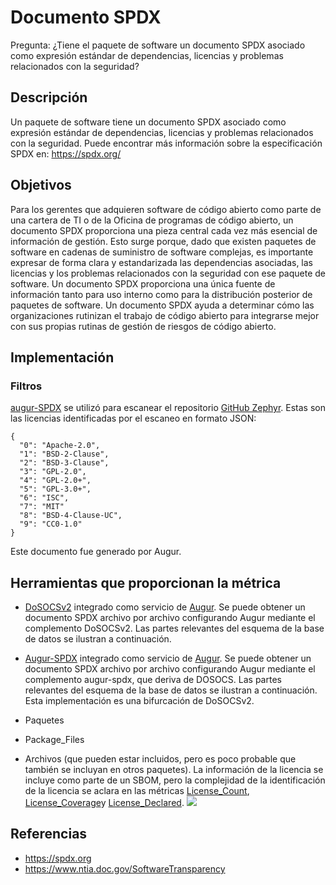 # Documento SPDX

Pregunta: ¿Tiene el paquete de software un documento SPDX asociado como expresión estándar de dependencias, licencias y problemas relacionados con la seguridad?

## Descripción
Un paquete de software tiene un documento SPDX asociado como expresión estándar de dependencias, licencias y problemas relacionados con la seguridad. Puede encontrar más información sobre la especificación SPDX en: https://spdx.org/

## Objetivos
Para los gerentes que adquieren software de código abierto como parte de una cartera de TI o de la Oficina de programas de código abierto, un documento SPDX proporciona una pieza central cada vez más esencial de información de gestión.  Esto surge porque, dado que existen paquetes de software en cadenas de suministro de software complejas, es importante expresar de forma clara y estandarizada las dependencias asociadas, las licencias y los problemas relacionados con la seguridad con ese paquete de software. Un documento SPDX proporciona una única fuente de información tanto para uso interno como para la distribución posterior de paquetes de software. Un documento SPDX ayuda a determinar cómo las organizaciones rutinizan el trabajo de código abierto para integrarse mejor con sus propias rutinas de gestión de riesgos de código abierto.

## Implementación

### Filtros

[augur-SPDX](https://github.com/chaoss/augur-spdx) se utilizó para escanear el repositorio [GitHub Zephyr](https://github.com/zephyrproject-rtos/zephyr). Estas son las licencias identificadas por el escaneo en formato JSON:
```
{
  "0": "Apache-2.0",
  "1": "BSD-2-Clause",
  "2": "BSD-3-Clause",
  "3": "GPL-2.0",
  "4": "GPL-2.0+",
  "5": "GPL-3.0+",
  "6": "ISC",
  "7": "MIT"
  "8": "BSD-4-Clause-UC",
  "9": "CC0-1.0"
}
```
Este documento fue generado por Augur.

## Herramientas que proporcionan la métrica

* [DoSOCSv2](https://github.com/DoSOCSv2/DoSOCSv2) integrado como servicio de [Augur](https://github.com/chaoss/augur). Se puede obtener un documento SPDX archivo por archivo configurando Augur mediante el complemento DoSOCSv2.  Las partes relevantes del esquema de la base de datos se ilustran a continuación.
* [Augur-SPDX](https://github.com/chaoss/augur-spdx) integrado como servicio de [Augur](https://github.com/chaoss/augur). Se puede obtener un documento SPDX archivo por archivo configurando Augur mediante el complemento augur-spdx, que deriva de DOSOCS.  Las partes relevantes del esquema de la base de datos se ilustran a continuación. Esta implementación es una bifurcación de DoSOCSv2.

* Paquetes
* Package_Files
* Archivos (que pueden estar incluidos, pero es poco probable que también se incluyan en otros paquetes). La información de la licencia se incluye como parte de un SBOM, pero la complejidad de la identificación de la licencia se aclara en las métricas [License_Count](https://github.com/chaoss/wg-risk/blob/master/metrics/License_Count.md), [License_Coverage](https://github.com/chaoss/wg-risk/blob/master/metrics/License_Coverage.md)y [License_Declared](https://github.com/chaoss/wg-risk/blob/master/metrics/License_Declared.md). ![](https://github.com/chaoss/wg-risk/blob/master/metrics/images/SBOM.png)


## Referencias
* https://spdx.org
* https://www.ntia.doc.gov/SoftwareTransparency  


